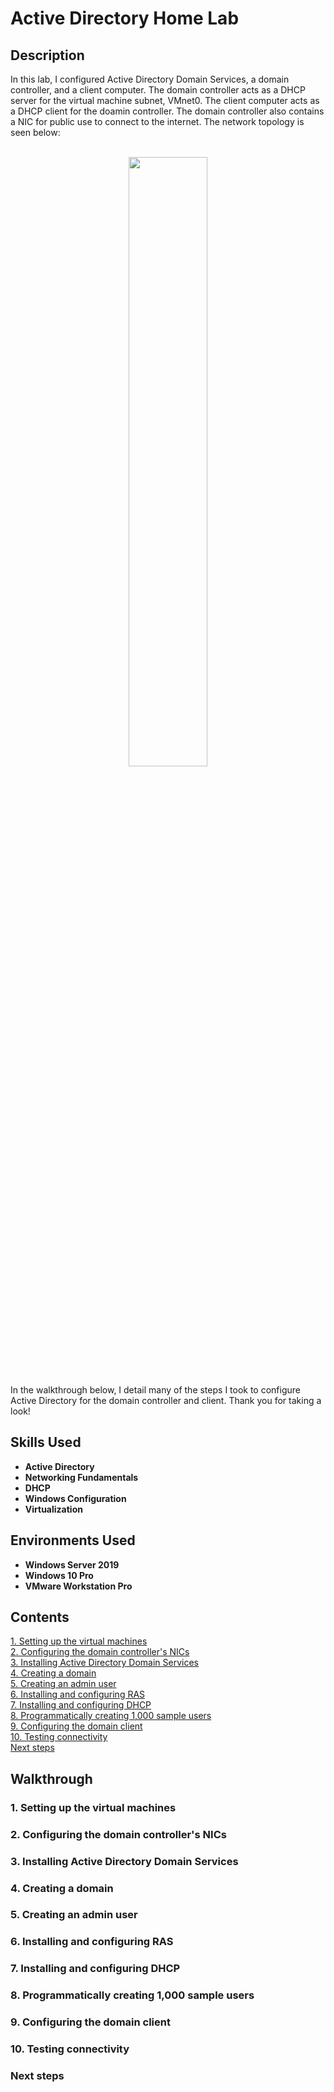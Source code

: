 <h1>Active Directory Home Lab</h1>

<h2>Description</h2>
In this lab, I configured Active Directory Domain Services, a domain controller, and a client computer. The domain controller acts as a DHCP server for the virtual machine subnet, VMnet0. The client computer acts as a DHCP client for the doamin controller. The domain controller also contains a NIC for public use to connect to the internet. The network topology is seen below:

<br />
<br />
<p align="center">
<img src="https://i.imgur.com/vCcndHL.png" height="50%" width="50%"/>

In the walkthrough below, I detail many of the steps I took to configure Active Directory for the domain controller and client. Thank you for taking a look!

<h2>Skills Used</h2>

- <b>Active Directory</b> 
- <b>Networking Fundamentals</b>
- <b>DHCP</b>
- <b>Windows Configuration</b>
- <b>Virtualization</b>

<h2>Environments Used </h2>

- <b>Windows Server 2019</b>
- <b>Windows 10 Pro</b>
- <b>VMware Workstation Pro</b>

<h2>Contents</h2>

[1. Setting up the virtual machines](#1-setting-up-the-virtual-machines)<br />
[2. Configuring the domain controller's NICs](#2-configuring-the-domain-controllers-nics)<br />
[3. Installing Active Directory Domain Services](#3-installing-active-directory-domain-services)<br />
[4. Creating a domain](#4-creating-a-domain)<br />
[5. Creating an admin user](#5-creating-an-admin-user)<br />
[6. Installing and configuring RAS](#6-installing-and-configuring-ras)<br />
[7. Installing and configuring DHCP](#7-installing-and-configuring-dhcp)<br />
[8. Programmatically creating 1,000 sample users](#8-programmatically-creating-1000-sample-users)<br />
[9. Configuring the domain client](#9-configuring-the-domain-client)<br />
[10. Testing connectivity](#10-testing-connectivity)<br />
[Next steps](#next-steps)<br />

<h2>Walkthrough</h2>

<h3>1. Setting up the virtual machines</h3>
<h3>2. Configuring the domain controller's NICs</h3>
<h3>3. Installing Active Directory Domain Services</h3>
<h3>4. Creating a domain</h3>
<h3>5. Creating an admin user</h3>
<h3>6. Installing and configuring RAS</h3>
<h3>7. Installing and configuring DHCP</h3>
<h3>8. Programmatically creating 1,000 sample users</h3>
<h3>9. Configuring the domain client</h3>
<h3>10. Testing connectivity</h3>
<h3>Next steps</h3>
